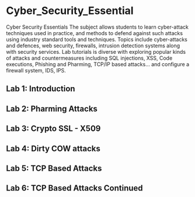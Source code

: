 # Cyber_Security_Essential
Cyber Security Essentials The subject allows students to learn cyber-attack techniques used in practice, and methods to defend against such attacks using industry standard tools and techniques. Topics include cyber-attacks and defences, web security, firewalls, intrusion detection systems along with security services. Lab tutorials is diverse with exploring popular kinds of attacks and countermeasures including SQL injections, XSS, Code executions, Phishing and Pharming, TCP/IP based attacks… and configure a firewall system, IDS, IPS.
## Lab 1: Introduction

## Lab 2: Pharming Attacks

## Lab 3: Crypto SSL - X509

## Lab 4: Dirty COW attacks

## Lab 5: TCP Based Attacks

## Lab 6: TCP Based Attacks Continued
